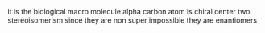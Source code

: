 it is the biological macro molecule
 alpha carbon atom is chiral center
two stereoisomerism
since they are non super impossible they are enantiomers

